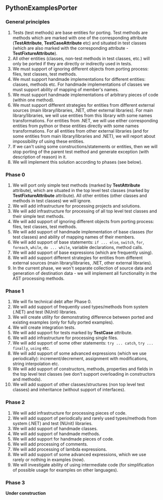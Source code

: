 ## PythonExamplesPorter

### General principles

1. Tests (test methods) are base entities for porting. Test methods are methods which are marked with one of the corresponding attribute (**TestAttribute**, **TestCaseAttribute** etc) and situated in test classes (which are also marked with the corresponding attribute - **TestFixtureAttribute**).
1. All other entities (classes, non-test methods in test classes, etc.) will only be ported if they are directly or indirectly used in tests.
1. We must support of ignoring different objects from porting process: files, test classes, test methods.
1. We must support handmade implementations for different entities: classes, methods etc. For handmade implementations of classes we must support ability of mapping of member's names.
1. We must support handmade implementations of arbitrary pieces of code (within one method).
1. We must support different strategies for entities from different external sources (main library/libraries, .NET, other external libraries). For main library/libraries, we will use entities from this library with some names transformations. For entities from .NET, we will use either corresponding entities from python or these entities directly with some names transformations. For all entities from other external libraries (and for some entities from main library/libraries and .NET), we will report about impossibility of using these entities.
1. If we can't using some constructions/statements or entities, then we will stop porting of the parent test method and generate exception (with description of reason) in it.
1. We will implement this solution according to phases (see below).

### Phase 0

1. We will port only simple test methods (marked by **TestAttribute** attribute), which are situated in the top level test classes (marked by **TestFixtureAttribute** attribute). All other entities (other classes and methods in test classes) we will ignore.
1. We will add infrastructure for processing projects and solutions.
1. We will add infrastructure for processing of all top level test classes and their simple test methods.
1. We will add support of ignoring different objects from porting process: files, test classes, test methods.
1. We will add support of handmade implementation of base classes (for test classes) and ability of mapping names of their members.
1. We will add support of base statements: ```if ... else```, ```switch```, ```for```, ```foreach```, ```while```, ```do ... while```, variable declarations, method calls.
1. We will add support of base expressions (which are frequently using).
1. We will add support different strategies for entities from different external sources (main library/libraries, .NET, other external libraries).
1. In the current phase, we won't separate collection of source data and generation of destination data - we will implement all functionality in the AST processing methods.

### Phase 1
1. We will fix technical debt after Phase 0.
1. We will add support of frequently used types/methods from system (.NET) and test (NUnit) libraries.
1. We will create utility for demonstrating difference between ported and existing examples (only for fully ported examples).
1. We will create integration tests.
1. We will add support for tests marked by **TestCase** attribute.
1. We will add infrastructure for processing single files.
1. We will add support of some other statements: ```try ... catch```, ```try ... finally```, ```using``` etc.
1. We will add support of some advanced expressions (which we use periodically): increment/decrement, assignment with modifications, string interpolation etc.
1. We will add support of constructors, methods, properties and fields in the top level test classes (we don't support overloading in constructors and methods).
1. We will add support of other classes/structures (non top level test classes) and inheritance (without support of interfaces).

### Phase 2
1. We will add infrastructure for processing pieces of code.
1. We will add support of periodically and rarely used types/methods from system (.NET) and test (NUnit) libraries.
1. We will add support of handmade classes.
1. We will add support of handmade methods.
1. We will add support for handmade pieces of code.
1. We will add processing of comments.
1. We will add processing of lambda expressions.
1. We will add support of some advanced expressions, which we use rarely or nothing in examples (now).
1. We will investigate ability of using intermediate code (for simplification of possible usage for examples on other languages).

### Phase 3
**Under construction**